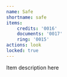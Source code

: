 ```yaml
---
name: Safe
shortname: safe
items: 
    credits: '0016'
    documents: '0017'
    ring: '0015'
actions: look
locked: true
---
```

Item description here